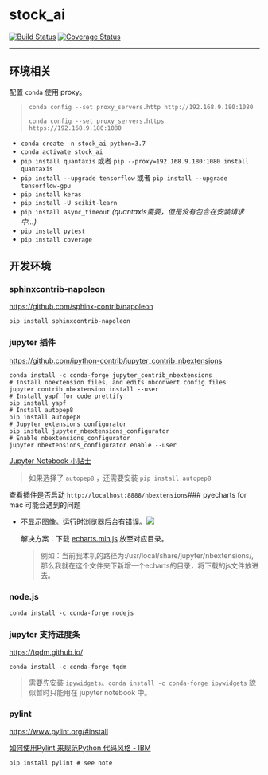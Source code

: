 # stock_ai

[![Build Status](https://travis-ci.com/GuQiangJS/stock_ai.svg?branch=master)](https://travis-ci.com/GuQiangJS/stock_ai)
[![Coverage Status](https://coveralls.io/repos/github/GuQiangJS/stock_ai/badge.svg?branch=master)](https://coveralls.io/github/GuQiangJS/stock_ai?branch=master)

---

## 环境相关

配置 `conda` 使用 proxy。
> `conda config --set proxy_servers.http http://192.168.9.180:1080`
> 
> `conda config --set proxy_servers.https https://192.168.9.180:1080`

* `conda create -n stock_ai python=3.7`
* `conda activate stock_ai`
* `pip install quantaxis` 或者 `pip --proxy=192.168.9.180:1080 install quantaxis`
* `pip install --upgrade tensorflow` 或者 `pip install --upgrade tensorflow-gpu`
* `pip install keras`
* `pip install -U scikit-learn`
* `pip install async_timeout` *(quantaxis需要，但是没有包含在安装请求中...)*
* `pip install pytest`
* `pip install coverage`

## 开发环境

### sphinxcontrib-napoleon

https://github.com/sphinx-contrib/napoleon

`pip install sphinxcontrib-napoleon`

### jupyter 插件

https://github.com/ipython-contrib/jupyter_contrib_nbextensions

```batchfile
conda install -c conda-forge jupyter_contrib_nbextensions
# Install nbextension files, and edits nbconvert config files
jupyter contrib nbextension install --user
# Install yapf for code prettify
pip install yapf
# Install autopep8
pip install autopep8
# Jupyter extensions configurator 
pip install jupyter_nbextensions_configurator
# Enable nbextensions_configurator
jupyter nbextensions_configurator enable --user
```

[Jupyter Notebook 小贴士](http://blog.leanote.com/post/carlking5019/Jupyter-Notebook-Tips)

> 如果选择了 `autopep8` ，还需要安装 `pip install autopep8`

查看插件是否启动 `http://localhost:8888/nbextensions`### pyecharts for mac 可能会遇到的问题

* 不显示图像。运行时浏览器后台有错误。![](images/QQ20190218-202434.png)

    解决方案：下载 [echarts.min.js](https://echarts.baidu.com/dist/echarts.min.js) 放至对应目录。

    > 例如：当前我本机的路径为:/usr/local/share/jupyter/nbextensions/,那么我就在这个文件夹下新增一个echarts的目录，将下载的js文件放进去。

### node.js

`conda install -c conda-forge nodejs`

### jupyter 支持进度条

https://tqdm.github.io/

`conda install -c conda-forge tqdm`

> 需要先安装 `ipywidgets`。`conda install -c conda-forge ipywidgets`
> 貌似暂时只能用在 jupyter notebook 中。

### pylint

https://www.pylint.org/#install

[如何使用Pylint 来规范Python 代码风格 - IBM](https://www.ibm.com/developerworks/cn/linux/l-cn-pylint/index.html)

`pip install pylint # see note`